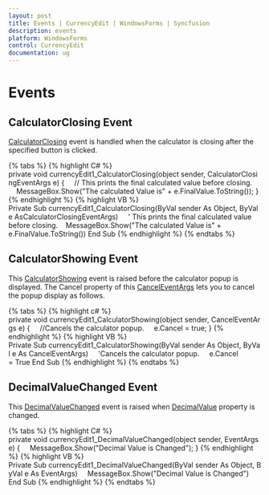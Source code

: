 ```yaml
---
layout: post
title: Events | CurrencyEdit | WindowsForms | Syncfusion
description: events
platform: WindowsForms
control: CurrencyEdit
documentation: ug
---
```


# Events

## CalculatorClosing Event

[CalculatorClosing](https://help.syncfusion.com/cr/cref_files/windowsforms/Syncfusion.Tools.Windows~Syncfusion.Windows.Forms.Tools.CurrencyEdit~CalculatorClosing_EV.html) event is handled when the calculator is closing after the specified button is clicked.

{% tabs %}
{% highlight C# %}
private void currencyEdit1_CalculatorClosing(object sender, CalculatorClosingEventArgs e)
{
    // This prints the final calculated value before closing.
    MessageBox.Show("The calculated Value is" + e.FinalValue.ToString());
}
{% endhighlight %}
{% highlight VB %}
Private Sub currencyEdit1_CalculatorClosing(ByVal sender As Object, ByVal e AsCalculatorClosingEventArgs)
    ' This prints the final calculated value before closing.
    MessageBox.Show("The calculated Value is" + e.FinalValue.ToString())
End Sub
{% endhighlight %}
{% endtabs %}

## CalculatorShowing Event

This [CalculatorShowing](https://help.syncfusion.com/cr/cref_files/windowsforms/Syncfusion.Tools.Windows~Syncfusion.Windows.Forms.Tools.CurrencyEdit~CalculatorShowing_EV.html) event is raised before the calculator popup is displayed. The Cancel property of this [CancelEventArgs](https://docs.microsoft.com/en-us/dotnet/api/system.componentmodel.canceleventargs?redirectedfrom=MSDN&view=netframework-4.7.2) lets  you to cancel the popup display as follows.

{% tabs %}
{% highlight c# %}
private void currencyEdit1_CalculatorShowing(object sender, CancelEventArgs e)
{
    //Cancels the calculator popup.
    e.Cancel = true;
}
{% endhighlight %}
{% highlight VB %}
Private Sub currencyEdit1_CalculatorShowing(ByVal sender As Object, ByVal e As CancelEventArgs)
    'Cancels the calculator popup.
     e.Cancel = True
End Sub
{% endhighlight %}
{% endtabs %}

## DecimalValueChanged Event

This [DecimalValueChanged](https://help.syncfusion.com/cr/windowsforms/Syncfusion.Tools.Windows~Syncfusion.Windows.Forms.Tools.CurrencyEdit~DecimalValueChanged_EV.html) event is raised when [DecimalValue](https://help.syncfusion.com/cr/windowsforms/Syncfusion.Tools.Windows~Syncfusion.Windows.Forms.Tools.CurrencyEdit~DecimalValue.html) property is changed.

{% tabs %}
{% highlight C# %}
private void currencyEdit1_DecimalValueChanged(object sender, EventArgs e)
{
    MessageBox.Show("Decimal Value is Changed");
}
{% endhighlight %}
{% highlight VB %}
Private Sub currencyEdit1_DecimalValueChanged(ByVal sender As Object, ByVal e As EventArgs)
    MessageBox.Show("Decimal Value is Changed")
End Sub
{% endhighlight %}
{% endtabs %}